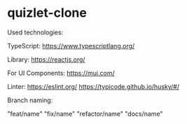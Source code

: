 # quizlet-clone

Used technologies:

TypeScript: https://www.typescriptlang.org/

Library: https://reactjs.org/

For UI Components: https://mui.com/

Linter: https://eslint.org/
https://typicode.github.io/husky/#/

Branch naming: 

"feat/name" 
"fix/name"
"refactor/name"
"docs/name"
